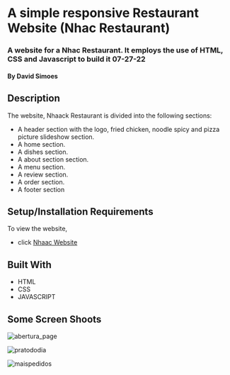 # A simple responsive Restaurant Website (Nhac Restaurant)

### A website for a Nhac Restaurant. It employs the use of HTML, CSS and Javascript to build it 07-27-22

#### By **David Simoes**

## Description
The website, Nhaack Restaurant is divided into the following sections:

* A header section with the logo, fried chicken, noodle spicy and pizza picture slideshow section.
* A home section.
* A dishes section.
* A about section section.
* A menu section.
* A review section.
* A order section.
* A footer section

## Setup/Installation Requirements

To view the website, 
* click [Nhaac Website](https://davesimoes.github.io/nhaacdavesimoes.github.io/)


## Built With

* HTML
* CSS
* JAVASCRIPT




## Some Screen Shoots

![abertura_page](https://user-images.githubusercontent.com/109705197/182737092-90d988b2-eef1-4914-9410-dc675218e11a.png)

![pratododia](https://user-images.githubusercontent.com/109705197/182737436-3a4fb670-3551-44d9-9096-9b51cf46db3a.jpg)

![maispedidos](https://user-images.githubusercontent.com/109705197/182737353-a5e4e3ea-ee6c-4a4c-8365-0d669fc5fa34.jpg)

